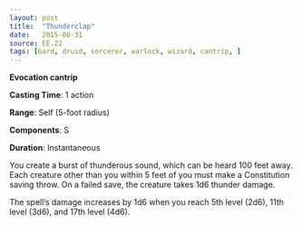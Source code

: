 ```yaml
---
layout: post
title:  "Thunderclap"
date:   2015-08-31
source: EE.22
tags: [bard, druid, sorcerer, warlock, wizard, cantrip, ]
---
```


**Evocation cantrip**

**Casting Time**: 1 action

**Range**: Self (5-foot radius)

**Components**: S

**Duration**: Instantaneous

You create a burst of thunderous sound, which can be heard 100 feet away. Each creature other than you within 5 feet of you must make a Constitution saving throw. On a failed save, the creature takes 1d6 thunder damage.

The spell’s damage increases by 1d6 when you reach 5th level (2d6), 11th level (3d6), and 17th level (4d6).
